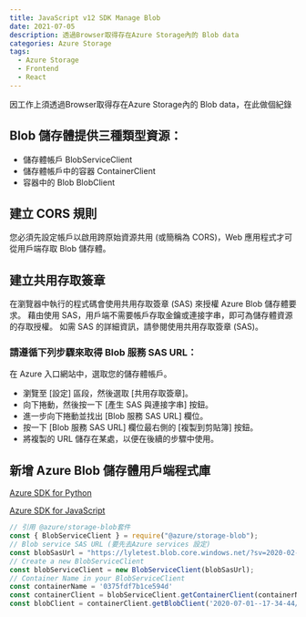 ```yaml
---
title: JavaScript v12 SDK Manage Blob
date: 2021-07-05
description: 透過Browser取得存在Azure Storage內的 Blob data
categories: Azure Storage
tags: 
  - Azure Storage
  - Frontend
  - React
---
```


因工作上須透過Browser取得存在Azure Storage內的 Blob data，在此做個紀錄

## Blob 儲存體提供三種類型資源：

* 儲存體帳戶 BlobServiceClient
* 儲存體帳戶中的容器 ContainerClient
* 容器中的 Blob BlobClient 

## 建立 CORS 規則
您必須先設定帳戶以啟用跨原始資源共用 (或簡稱為 CORS)，Web 應用程式才可從用戶端存取 Blob 儲存體。

## 建立共用存取簽章

在瀏覽器中執行的程式碼會使用共用存取簽章 (SAS) 來授權 Azure Blob 儲存體要求。 藉由使用 SAS，用戶端不需要帳戶存取金鑰或連接字串，即可為儲存體資源的存取授權。 如需 SAS 的詳細資訊，請參閱使用共用存取簽章 (SAS)。

### 請遵循下列步驟來取得 Blob 服務 SAS URL：

在 Azure 入口網站中，選取您的儲存體帳戶。
* 瀏覽至 [設定] 區段，然後選取 [共用存取簽章]。
* 向下捲動，然後按一下 [產生 SAS 與連接字串] 按鈕。
* 進一步向下捲動並找出 [Blob 服務 SAS URL] 欄位。
* 按一下 [Blob 服務 SAS URL] 欄位最右側的 [複製到剪貼簿] 按鈕。
* 將複製的 URL 儲存在某處，以便在後續的步驟中使用。

## 新增 Azure Blob 儲存體用戶端程式庫
[Azure SDK for Python](https://docs.microsoft.com/en-us/python/api/azure-storage-blob/azure.storage.blob.blobserviceclient?view=azure-python)

[Azure SDK for JavaScript](https://azure.github.io/azure-sdk-for-js/index.html)

``` js
// 引用 @azure/storage-blob套件
const { BlobServiceClient } = require("@azure/storage-blob");
// Blob service SAS URL (要先去Azure services 設定)
const blobSasUrl = "https://lyletest.blob.core.windows.net/?sv=2020-02-10&ss=bfqt&srt=sco&sp=rwdlacuptfx&se=2021-10-30T13:47:50Z&st=2021-07-05T05:47:50Z&spr=https&sig=wWqlPt7BA6uYAdEmsv05DbAlyhV7qJUwmTPLPx14NSU%3D";
// Create a new BlobServiceClient
const blobServiceClient = new BlobServiceClient(blobSasUrl);
// Container Name in your BlobServiceClient
const containerName = '0375fdf7b1ce594d'
const containerClient = blobServiceClient.getContainerClient(containerName);
const blobClient = containerClient.getBlobClient('2020-07-01--17-34-44/2020-07-01--17-34-44--0/qcamera.m3u8');
```